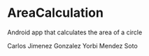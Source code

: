 # AreaCalculation
Android app that calculates the area of a circle

Carlos Jimenez Gonzalez
Yorbi Mendez Soto